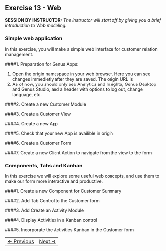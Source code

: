 ## Exercise 13 - Web
**SESSION BY INSTRUCTOR:** *The instructor will start off by giving you a brief introduction to Web modeling.*

### Simple web application
In this exercise, you will make a simple web interface for customer relation management.

####1. Preparation for Genus Apps:

1. Open the origin namespace in your web browser. Here you can see changes immedietly after they are saved. The origin URL is *<URL to your assigned solution>*
2. As of now, you should only see Analytics and Insights, Genus Desktop and Genus Studio, and a header with options to log out, change language, etc.
	
####2. Create a new Customer Module
	   
####3. Create a Customer View
   
####4. Create a new App
     
####5. Check that your new App is availible in origin
   
####6. Create a Customer Form
 
####7. Create a new Client Action to navigate from the view to the form
  
### Components, Tabs and Kanban
In this exercise we will explore some useful web concepts, and use them to make our form more interactive and productive. 

####1. Create a new Component for Customer Summary

####2. Add Tab Control to the Customer form

####3. Add Create an Activity Module

####4. Display Activities in a Kanban control

####5. Incorporate the Activities Kanban in the Customer form
      
      
<table>
   <tr><td><a href="exercise-12.md"><- Previous</a></td><td align="right"><a href="exercise-14.md">Next -></a></td></tr>
</table>
